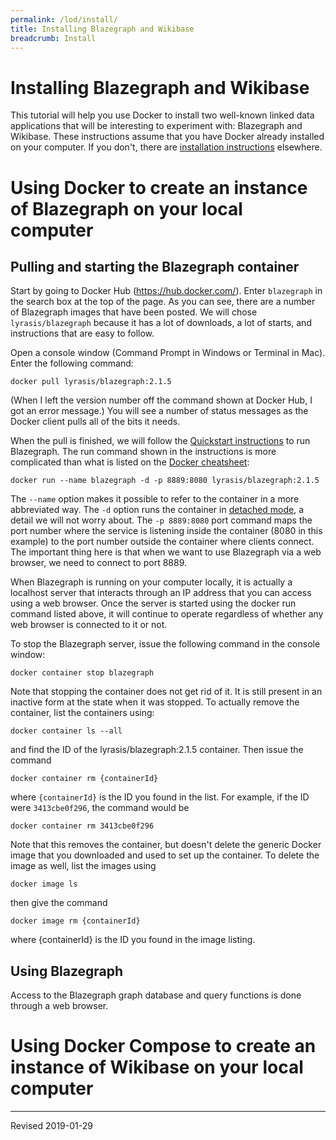 ```yaml
---
permalink: /lod/install/
title: Installing Blazegraph and Wikibase
breadcrumb: Install
---
```


# Installing Blazegraph and Wikibase

This tutorial will help you use Docker to install two well-known linked data applications that will be interesting to experiment with: Blazegraph and Wikibase.  These instructions assume that you have Docker already installed on your computer.  If you don't, there are [installation instructions](../../host/docker/) elsewhere.

# Using Docker to create an instance of Blazegraph on your local computer

## Pulling and starting the Blazegraph container

Start by going to Docker Hub (<https://hub.docker.com/>).  Enter `blazegraph` in the search box at the top of the page. As you can see, there are a number of Blazegraph images that have been posted. We will chose `lyrasis/blazegraph` because it has a lot of downloads, a lot of starts, and instructions that are easy to follow.

Open a console window (Command Prompt in Windows or Terminal in Mac).  Enter the following command:
```
docker pull lyrasis/blazegraph:2.1.5
```

(When I left the version number off the command shown at Docker Hub, I got an error message.) You will see a number of status messages as the Docker client pulls all of the bits it needs. 

When the pull is finished, we will follow the [Quickstart instructions](https://hub.docker.com/r/lyrasis/blazegraph) to run Blazegraph. The run command shown in the instructions is more complicated than what is listed on the [Docker cheatsheet](../../host/docker/#cheat-sheet): 

```
docker run --name blazegraph -d -p 8889:8080 lyrasis/blazegraph:2.1.5
```

The `--name` option makes it possible to refer to the container in a more abbreviated way.  The `-d` option runs the container in [detached mode](https://docs.docker.com/engine/reference/run/#detached--d), a detail we will not worry about.  The `-p 8889:8080` port command maps the port number where the service is listening inside the container (8080 in this example) to the port number outside the container where clients connect.  The important thing here is that when we want to use Blazegraph via a web browser, we need to connect to port 8889.

When Blazegraph is running on your computer locally, it is actually a localhost server that interacts through an IP address that you can access using a web browser.  Once the server is started using the docker run command listed above, it will continue to operate regardless of whether any web browser is connected to it or not.  

To stop the Blazegraph server, issue the following command in the console window:

```
docker container stop blazegraph
```

Note that stopping the container does not get rid of it.  It is still present in an inactive form at the state when it was stopped.  To actually remove the container, list the containers using:

```
docker container ls --all
```

and find the ID of the lyrasis/blazegraph:2.1.5 container.  Then issue the command

```
docker container rm {containerId}
```

where `{containerId}` is the ID you found in the list.  For example, if the ID were `3413cbe0f296`, the command would be 

```
docker container rm 3413cbe0f296
```

Note that this removes the container, but doesn't delete the generic Docker image that you downloaded and used to set up the container.  To delete the image as well, list the images using

```
docker image ls
```

then give the command 
```
docker image rm {containerId}
```

where {containerId} is the ID you found in the image listing.

## Using Blazegraph

Access to the Blazegraph graph database and query functions is done through a web browser.  


# Using Docker Compose to create an instance of Wikibase on your local computer

----
Revised 2019-01-29
